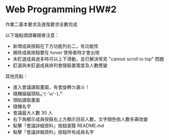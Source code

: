 # Web Programming HW#2

作業二基本要求及進階要求全數完成

以下幾點煩請審閱者注意：

- 新增成員按鈕在下方功能列右二，有功能性
- 踢除成員按鈕要在 hover 使用者時才會出現
- 未釘選成員過多時可以上下滑動，並已解決常見 "cannot scroll to top" 問題
- 釘選與未釘選成員排列會隨裝置寬度及人數應變

其他亮點：

- 進入會議讀取畫面，有會旋轉ㄉ漏斗！
- 隨機貓貓頭貼₍₍◝(･'ω'･)◟⁾⁾
- 頭貼讀取畫面
- 隨機名字
- 會議最大人數 30 人
- 右下角顯示成員按鈕右上方顯示目前人數，文字顏色依人數多寡改變
- 點擊「會議詳細資料」按鈕瀏覽 README.md
- 點擊「會議詳細資料」按鈕所有成員名字
